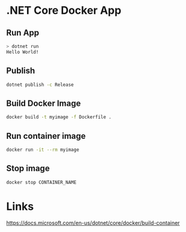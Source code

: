 # .NET Core Docker App

## Run App

```sh
> dotnet run
Hello World!
```

## Publish

```sh
dotnet publish -c Release
```

## Build Docker Image

```sh
docker build -t myimage -f Dockerfile .
```

## Run container image

```sh
docker run -it --rm myimage
```

## Stop image

```sh
docker stop CONTAINER_NAME
```

# Links

https://docs.microsoft.com/en-us/dotnet/core/docker/build-container
